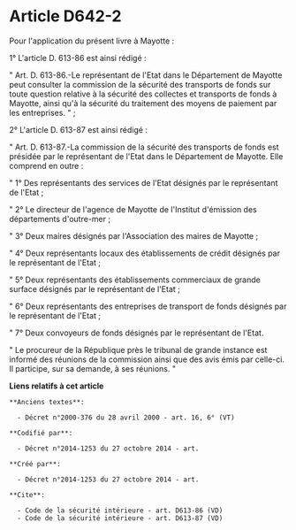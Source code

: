 # Article D642-2

Pour l'application du présent livre à Mayotte : 

1° L'article D. 613-86 est ainsi rédigé : 

" Art. D. 613-86.-Le représentant de l'Etat dans le Département de Mayotte peut consulter la commission de la sécurité des
transports de fonds sur toute question relative à la sécurité des collectes et transports de fonds à Mayotte, ainsi qu'à la
sécurité du traitement des moyens de paiement par les entreprises. " ; 

2° L'article D. 613-87 est ainsi rédigé : 

" Art. D. 613-87.-La commission de la sécurité des transports de fonds est présidée par le représentant de l'Etat dans le
Département de Mayotte. Elle comprend en outre : 

" 1° Des représentants des services de l'Etat désignés par le représentant de l'Etat ; 

" 2° Le directeur de l'agence de Mayotte de l'Institut d'émission des départements d'outre-mer ; 

" 3° Deux maires désignés par l'Association des maires de Mayotte ; 

" 4° Deux représentants locaux des établissements de crédit désignés par le représentant de l'Etat ; 

" 5° Deux représentants des établissements commerciaux de grande surface désignés par le représentant de l'Etat ; 

" 6° Deux représentants des entreprises de transport de fonds désignés par le représentant de l'Etat ; 

" 7° Deux convoyeurs de fonds désignés par le représentant de l'Etat. 

" Le procureur de la République près le tribunal de grande instance est informé des réunions de la commission ainsi que des
avis émis par celle-ci. Il participe, sur sa demande, à ses réunions. "

**Liens relatifs à cet article**

	**Anciens textes**:

	  - Décret n°2000-376 du 28 avril 2000 - art. 16, 6° (VT)

	**Codifié par**:

	  - Décret n°2014-1253 du 27 octobre 2014 - art.

	**Créé par**:

	  - Décret n°2014-1253 du 27 octobre 2014 - art.

	**Cite**:

	  - Code de la sécurité intérieure - art. D613-86 (VD)
	  - Code de la sécurité intérieure - art. D613-87 (VD)
